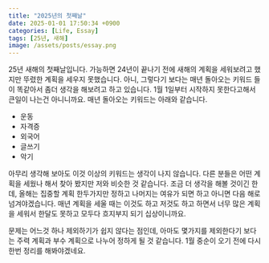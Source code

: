 ```yaml
---
title: "2025년의 첫째날"
date: 2025-01-01 17:50:34 +0900
categories: [Life, Essay]
tags: [25년, 새해]
image: /assets/posts/essay.png
---
```


25년 새해의 첫째날입니다. 가능하면 24년이 끝나기 전에 새해의 계획을 세워보려고 했지만 뚜렸한 계획을 세우지 못했습니다. 아니, 그렇다기 보다는 매년 돌아오는 키워드 들이 똑같아서 좀더 생각을 해보려고 하고 있습니다. 1월 1일부터 시작하지 못한다고해서 큰일이 나는건 아니니까요. 매년 돌아오는 키워드는 아래와 같습니다.

- 운동
- 자격증
- 외국어
- 글쓰기
- 악기

아무리 생각해 보아도 이것 이상의 키워드는 생각이 나지 않습니다. 다른 분들은 어떤 계획을 세웠나 해서 찾아 봤지만 저와 비슷한 것 같습니다. 조금 더 생각을 해볼 것이긴 한데, 올해는 집중할 계획 한두가지만 정하고 나머지는 여유가 되면 하고 아니면 다음 해로 넘겨야겠습니다. 매년 계획을 세울 때는 이것도 하고 저것도 하고 하면서 너무 많은 계획을 세워서 한달도 못하고 모두다 흐지부지 되기 십상이니까요.

문제는 어느것 하나 제외하기가 쉽지 않다는 점인데, 아마도 몇가지를 제외한다기 보다는 주력 계획과 부수 계획으로 나누어 정하게 될 것 같습니다. 1월 중순이 오기 전에 다시 한번 정리를 해봐야겠네요.